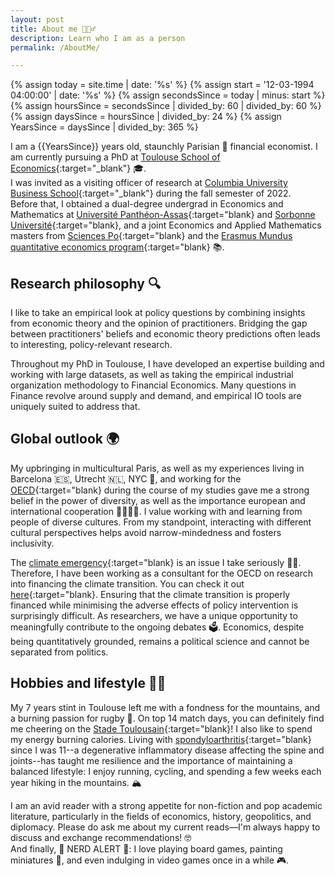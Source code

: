 ```yaml
---
layout: post
title: About me 🙋🏻‍♂️
description: Learn who I am as a person
permalink: /AboutMe/

---
```


{%   assign today = site.time | date: '%s'      %}
{%   assign start = '12-03-1994 04:00:00' | date: '%s'  %}
{%   assign secondsSince = today | minus: start     %}
{%   assign hoursSince = secondsSince | divided_by: 60 | divided_by: 60     %}
{%   assign daysSince = hoursSince | divided_by: 24  %}
{%   assign YearsSince = daysSince | divided_by: 365  %}



I am a {{YearsSince}} years old, staunchly Parisian 🥖 financial economist. I am currently pursuing a PhD at [Toulouse School of Economics](https://www.tse-fr.eu){:target="_blank"} 🎓.  \
I was invited as a visiting officer of research at [Columbia University Business School](https://business.columbia.edu/){:target="_blank"} during the fall semester of 2022. \
Before that, I obtained a dual-degree undergrad in  Economics and Mathematics at [Université Panthéon-Assas](https://assas-universite.fr/fr){:target="blank} and [Sorbonne Université](https://sciences.sorbonne-universite.fr){:target="blank}, and a joint Economics and Applied Mathematics masters from [Sciences Po](https://www.sciencespo.fr/department-economics/){:target="blank} and the [Erasmus Mundus quantitative economics program](https://master-economics-qem.eu){:target="blank} 📚. 

Research philosophy 🔍
------------

I like to take an empirical look at policy questions by combining insights from economic theory and the opinion of practitioners. Bridging the gap between practitioners' beliefs and economic theory predictions often leads to interesting, policy-relevant research. 

Throughout my PhD in Toulouse, I have developed an expertise building and working with large datasets, as well as taking the empirical industrial organization methodology to Financial Economics. Many questions in  Finance revolve around supply and demand, and empirical IO tools are uniquely suited to address that. 


Global outlook 🌍
---------

My upbringing in multicultural Paris, as well as my experiences living in Barcelona 🇪🇸, Utrecht 🇳🇱, NYC 🗽, and working for the [OECD](https://www.oecd.org/en.html){:target="blank} during the course of my studies gave me a strong belief in the power of diversity, as well as the importance european and international cooperation 🫱🏿‍🫲🏻. I value working with and learning from people of diverse cultures. From my standpoint, interacting with different cultural perspectives helps avoid narrow-mindedness and fosters inclusivity.  

The [climate emergency](https://www.unep.org/facts-about-climate-emergency){:target="blank} is an issue I take seriously 🌿🔥. Therefore, I have been working as a consultant for the OECD on research into financing the climate transition. You can check it out [here](){:target="blank}. Ensuring that the climate transition is properly financed while minimising the adverse effects of policy intervention is surprisingly difficult. As researchers,  we have a unique opportunity to meaningfully contribute to the ongoing debates 🗳️. Economics, despite being quantitatively grounded, remains a political science and cannot be separated from politics. 

Hobbies and lifestyle 🏃‍♂️
--------

My 7 years stint in Toulouse left me with a fondness for the mountains, and a burning passion for rugby 🏉. On top 14 match days, you can definitely find me cheering on the [Stade Toulousain](https://www.stadetoulousain.fr/){:target="blank}!
I also like to spend my energy burning calories. Living with [spondyloarthritis](https://rheumatology.org/patients/spondyloarthritis){:target="blank} since I was 11--a degenerative inflammatory disease affecting the spine and joints--has taught me resilience and the importance of maintaining a balanced lifestyle: I enjoy running, cycling, and spending a few weeks each year hiking in the mountains. 🏔️

I am an avid reader with a strong appetite for non-fiction and pop academic literature, particularly in the fields of economics, history, geopolitics, and diplomacy. Please do ask me about my current reads—I'm always happy to discuss and exchange recommendations! 🤓 \
And finally, 🚨 NERD ALERT 🚨: I love playing board games, painting miniatures 🎨, and even indulging in video games once in a while 🎮.